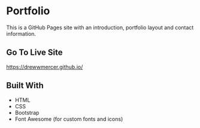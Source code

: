 # Portfolio
This is a GitHub Pages site with an introduction, portfolio layout and contact information.  

## Go To Live Site
https://drewwmercer.github.io/

## Built With

* HTML
* CSS
* Bootstrap
* Font Awesome (for custom fonts and icons)
